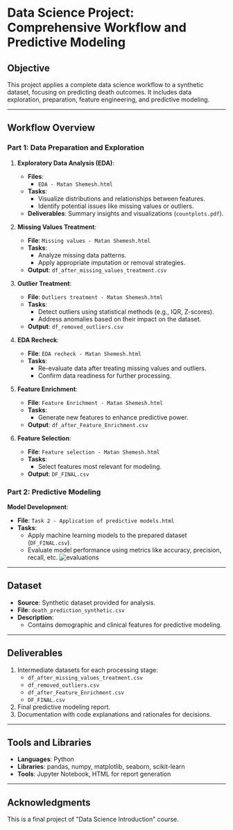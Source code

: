 # Data Science Project: Comprehensive Workflow and Predictive Modeling

## Objective
This project applies a complete data science workflow to a synthetic dataset, focusing on predicting death outcomes. It includes data exploration, preparation, feature engineering, and predictive modeling.

---

## Workflow Overview

### Part 1: Data Preparation and Exploration
1. **Exploratory Data Analysis (EDA)**:
   - **Files**:
     - `EDA - Matan Shemesh.html`
   - **Tasks**:
     - Visualize distributions and relationships between features.
     - Identify potential issues like missing values or outliers.
   - **Deliverables**: Summary insights and visualizations (`countplots.pdf`).

2. **Missing Values Treatment**:
   - **File**: `Missing values - Matan Shemesh.html`
   - **Tasks**:
     - Analyze missing data patterns.
     - Apply appropriate imputation or removal strategies.
   - **Output**: `df_after_missing_values_treatment.csv`

3. **Outlier Treatment**:
   - **File**: `Outliers treatment - Matan Shemesh.html`
   - **Tasks**:
     - Detect outliers using statistical methods (e.g., IQR, Z-scores).
     - Address anomalies based on their impact on the dataset.
   - **Output**: `df_removed_outliers.csv`

4. **EDA Recheck**:
   - **File**: `EDA recheck - Matan Shemesh.html`
   - **Tasks**:
     - Re-evaluate data after treating missing values and outliers.
     - Confirm data readiness for further processing.

5. **Feature Enrichment**:
   - **File**: `Feature Enrichment - Matan Shemesh.html`
   - **Tasks**:
     - Generate new features to enhance predictive power.
   - **Output**: `df_after_Feature_Enrichment.csv`

6. **Feature Selection**:
   - **File**: `Feature selection - Matan Shemesh.html`
   - **Tasks**:
     - Select features most relevant for modeling.
   - **Output**: `DF_FINAL.csv`

### Part 2: Predictive Modeling
 **Model Development**:
   - **File**: `Task 2 - Application of predictive models.html`
   - **Tasks**:
     - Apply machine learning models to the prepared dataset (`DF_FINAL.csv`).
     - Evaluate model performance using metrics like accuracy, precision, recall, etc.
![evaluations](https://github.com/user-attachments/assets/aacd99a8-6ea8-401f-9767-978594f68483)

---

## Dataset
- **Source**: Synthetic dataset provided for analysis.
- **File**: `death_prediction_synthetic.csv`
- **Description**: 
  - Contains demographic and clinical features for predictive modeling.

---

## Deliverables
1. Intermediate datasets for each processing stage:
   - `df_after_missing_values_treatment.csv`
   - `df_removed_outliers.csv`
   - `df_after_Feature_Enrichment.csv`
   - `DF_FINAL.csv`
2. Final predictive modeling report.
3. Documentation with code explanations and rationales for decisions.

---

## Tools and Libraries
- **Languages**: Python
- **Libraries**: pandas, numpy, matplotlib, seaborn, scikit-learn
- **Tools**: Jupyter Notebook, HTML for report generation

---

## Acknowledgments
This is a final project of "Data Science Introduction" course.
